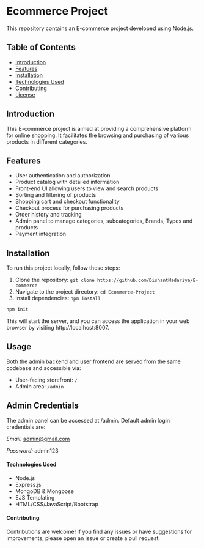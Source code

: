 # Ecommerce Project

This repository contains an E-commerce project developed using Node.js.

## Table of Contents

- [Introduction](#introduction)
- [Features](#features)
- [Installation](#installation)
- [Technologies Used](#technologies-used)
- [Contributing](#contributing)
- [License](#license)

## Introduction

This E-commerce project is aimed at providing a comprehensive platform for online shopping. It facilitates the browsing and purchasing of various products in different categories.

## Features

- User authentication and authorization
- Product catalog with detailed information
- Front-end UI allowing users to view and search products
- Sorting and filtering of products
- Shopping cart and checkout functionality
- Checkout process for purchasing products
- Order history and tracking
- Admin panel to manage categories, subcategories, Brands, Types
  and products
- Payment integration

## Installation

To run this project locally, follow these steps:

1. Clone the repository: `git clone https://github.com/DishantMadariya/E-commerce`
2. Navigate to the project directory: `cd Ecommerce-Project`
3. Install dependencies: `npm install`

```javascript
npm init
```
This will start the server, and you can access the application in your web browser by visiting http://localhost:8007.

## Usage

Both the admin backend and user frontend are served from the same codebase and accessible via:

- User-facing storefront: `/`
- Admin area: `/admin `

## Admin Credentials

The admin panel can be accessed at /admin. Default admin login credentials are:

_Email:_ admin@gmail.com

_Password:_ admin123

#### Technologies Used

- Node.js
- Express.js
- MongoDB & Mongoose
- EJS Templating
- HTML/CSS/JavaScript/Bootstrap

#### Contributing

Contributions are welcome! If you find any issues or have suggestions for improvements, please open an issue or create a pull request.


